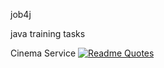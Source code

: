 job4j

java training tasks  

Cinema Service
[![Readme Quotes](https://quotes-github-readme.vercel.app/api?type=horizontal&theme=dark)](https://github.com/piyushsuthar/github-readme-quotes)